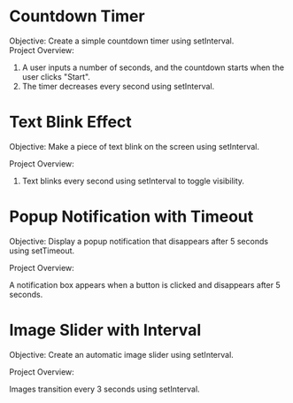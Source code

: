 # Countdown Timer
Objective: Create a simple countdown timer using setInterval.  
Project Overview:

1. A user inputs a number of seconds, and the countdown starts when the user clicks "Start".
2. The timer decreases every second using setInterval.



# Text Blink Effect
Objective: Make a piece of text blink on the screen using setInterval.

Project Overview:

1. Text blinks every second using setInterval to toggle visibility.



# Popup Notification with Timeout
Objective: Display a popup notification that disappears after 5 seconds using setTimeout.

Project Overview:

A notification box appears when a button is clicked and disappears after 5 seconds.



# Image Slider with Interval
Objective: Create an automatic image slider using setInterval.

Project Overview:

Images transition every 3 seconds using setInterval.
